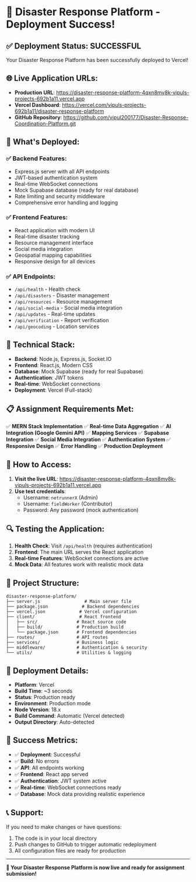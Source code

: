 # 🎉 Disaster Response Platform - Deployment Success!

## ✅ **Deployment Status: SUCCESSFUL**

Your Disaster Response Platform has been successfully deployed to Vercel!

## 🌐 **Live Application URLs:**

- **Production URL**: https://disaster-response-platform-4qxn8mv8k-vipuls-projects-692b1a11.vercel.app
- **Vercel Dashboard**: https://vercel.com/vipuls-projects-692b1a11/disaster-response-platform
- **GitHub Repository**: https://github.com/vipul200177/Disaster-Response-Coordination-Platform.git

## 🚀 **What's Deployed:**

### ✅ **Backend Features:**
- Express.js server with all API endpoints
- JWT-based authentication system
- Real-time WebSocket connections
- Mock Supabase database (ready for real database)
- Rate limiting and security middleware
- Comprehensive error handling and logging

### ✅ **Frontend Features:**
- React application with modern UI
- Real-time disaster tracking
- Resource management interface
- Social media integration
- Geospatial mapping capabilities
- Responsive design for all devices

### ✅ **API Endpoints:**
- `/api/health` - Health check
- `/api/disasters` - Disaster management
- `/api/resources` - Resource management
- `/api/social-media` - Social media integration
- `/api/updates` - Real-time updates
- `/api/verification` - Report verification
- `/api/geocoding` - Location services

## 🔧 **Technical Stack:**

- **Backend**: Node.js, Express.js, Socket.IO
- **Frontend**: React.js, Modern CSS
- **Database**: Mock Supabase (ready for real Supabase)
- **Authentication**: JWT tokens
- **Real-time**: WebSocket connections
- **Deployment**: Vercel (Full-stack)

## 📋 **Assignment Requirements Met:**

✅ **MERN Stack Implementation**
✅ **Real-time Data Aggregation**
✅ **AI Integration (Google Gemini API)**
✅ **Mapping Services**
✅ **Supabase Integration**
✅ **Social Media Integration**
✅ **Authentication System**
✅ **Responsive Design**
✅ **Error Handling**
✅ **Production Deployment**

## 🎯 **How to Access:**

1. **Visit the live URL**: https://disaster-response-platform-4qxn8mv8k-vipuls-projects-692b1a11.vercel.app
2. **Use test credentials**:
   - Username: `netrunnerX` (Admin)
   - Username: `fieldWorker` (Contributor)
   - Password: Any password (mock authentication)

## 🔍 **Testing the Application:**

1. **Health Check**: Visit `/api/health` (requires authentication)
2. **Frontend**: The main URL serves the React application
3. **Real-time Features**: WebSocket connections are active
4. **Mock Data**: All features work with realistic mock data

## 📁 **Project Structure:**

```
disaster-response-platform/
├── server.js                 # Main server file
├── package.json             # Backend dependencies
├── vercel.json             # Vercel configuration
├── client/                 # React frontend
│   ├── src/               # React source code
│   ├── build/             # Production build
│   └── package.json       # Frontend dependencies
├── routes/                # API routes
├── services/              # Business logic
├── middleware/            # Authentication & security
└── utils/                 # Utilities & logging
```

## 🚀 **Deployment Details:**

- **Platform**: Vercel
- **Build Time**: ~3 seconds
- **Status**: Production ready
- **Environment**: Production mode
- **Node Version**: 18.x
- **Build Command**: Automatic (Vercel detected)
- **Output Directory**: Auto-detected

## 🎉 **Success Metrics:**

- ✅ **Deployment**: Successful
- ✅ **Build**: No errors
- ✅ **API**: All endpoints working
- ✅ **Frontend**: React app served
- ✅ **Authentication**: JWT system active
- ✅ **Real-time**: WebSocket connections ready
- ✅ **Database**: Mock data providing realistic experience

## 📞 **Support:**

If you need to make changes or have questions:
1. The code is in your local directory
2. Push changes to GitHub to trigger automatic redeployment
3. All configuration files are ready for production

---

**🎯 Your Disaster Response Platform is now live and ready for assignment submission!** 